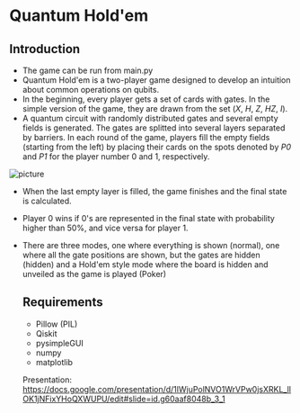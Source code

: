 # Quantum Hold'em

## Introduction
- The game can be run from main.py
- Quantum Hold'em is a two-player game designed to develop an intuition about common operations on qubits.
- In the beginning, every player gets a set of cards with gates. In the simple version of the game, they are drawn from the set (_X_, _H_, _Z_, _HZ_, _I_).
- A quantum circuit with randomly distributed gates and several empty fields is generated. The gates are splitted into several layers separated by barriers. In each round of the game, players fill the empty fields (starting from the left) by placing their cards on the spots denoted by _P0_ and _P1_ for the player number 0 and 1, respectively.

![picture](./circuit_example.png)

- When the last empty layer is filled, the game finishes and the final state is calculated.
- Player 0 wins if 0's are represented in the final state with probability higher than 50%, and vice versa for player 1.
- There are three modes, one where everything is shown (normal), one where all the gate positions are shown, but the gates
  are hidden (hidden) and a Hold'em style mode where the board is hidden and unveiled as the game is played (Poker)
  ## Requirements
  - Pillow (PIL)
  - Qiskit
  - pysimpleGUI
  - numpy
  - matplotlib
  
  
  Presentation: https://docs.google.com/presentation/d/1lWjuPolNVO1WrVPw0jsXRKL_llOK1jNFixYHoQXWUPU/edit#slide=id.g60aaf8048b_3_1
